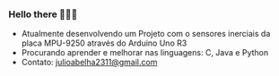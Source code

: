 ### Hello there 🤔🤔🤔



- Atualmente desenvolvendo um Projeto com o sensores inerciais da placa MPU-9250 através do Arduino Uno R3
- Procurando aprender e melhorar nas linguagens: C, Java e Python                                               
- Contato: julioabelha2311@gmail.com
                                                                               
